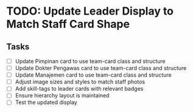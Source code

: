 # TODO: Update Leader Display to Match Staff Card Shape

## Tasks
- [ ] Update Pimpinan card to use team-card class and structure
- [ ] Update Dokter Pengawas card to use team-card class and structure
- [ ] Update Manajemen card to use team-card class and structure
- [ ] Adjust image sizes and styles to match staff photos
- [ ] Add skill-tags to leader cards with relevant badges
- [ ] Ensure hierarchy layout is maintained
- [ ] Test the updated display
